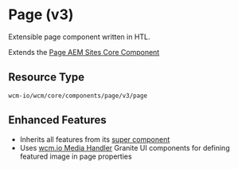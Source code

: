 Page (v3)
====
Extensible page component written in HTL.

Extends the [Page AEM Sites Core Component][extends-component]

## Resource Type
```
wcm-io/wcm/core/components/page/v3/page
```

## Enhanced Features

* Inherits all features from its [super component][extends-component]
* Uses [wcm.io Media Handler][wcmio-handler-media] Granite UI components for defining featured image in page properties

[extends-component]: https://github.com/adobe/aem-core-wcm-components/tree/master/content/src/content/jcr_root/apps/core/wcm/components/page/v3/page
[wcmio-handler-media]: https://wcm.io/handler/media/
